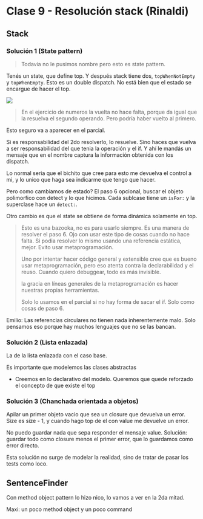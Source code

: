 # Clase 9 - Resolución stack (Rinaldi)

## Stack

### Solución 1 (State pattern)

> Todavia no le pusimos nombre pero esto es state pattern.

Tenés un state, que define top. Y después stack tiene dos, `topWhenNotEmpty` y
`topWhenEmpty`. Esto es un double dispatch. No está bien que el estado se
encargue de hacer el top.

![](9-20-09-21/modelo1.png)

> En el ejercicio de numeros la vuelta no hace falta, porque da igual que la
> resuelva el segundo operando. Pero podría haber vuelto al primero.

Esto seguro va a aparecer en el parcial.

Si es responsabilidad del 2do resolverlo, lo resuelve. Sino haces que vuelva a
ser responsabilidad del que tenia la operación y el if. Y ahí le mandás un
mensaje que en el nombre captura la información obtenida con los dispatch.

Lo normal seria que el bichito que cree para esto me devuelva el control a mi, y
lo unico que haga sea indicarme que tengo que hacer.

Pero como cambiamos de estado? El paso 6 opcional, buscar el objeto polimorfico
con detect y lo que hicimos. Cada sublcase tiene un `isFor:` y la superclase
hace un `detect:`.

Otro cambio es que el state se obtiene de forma dinámica solamente en top.

> Esto es una bazooka, no es para usarlo siempre. Es una manera de resolver el
> paso 6. Ojo con usar este tipo de cosas cuando no hace falta. Si podia resolver
> lo mismo usando una referencia estática, mejor. Evito usar metaprogramación.
> 
> Uno por intentar hacer código general y extensible cree que es bueno usar
> metaprogramación, pero eso atenta contra la declarabilidad y el reuso. Cuando
> quiero debuggear, todo es más invisible.
> 
> la gracia en líneas generales de la metaprogramación es hacer nuestras propias
> herramientas.
> 
> Solo lo usamos en el parcial si no hay forma de sacar el if. Solo como cosas de
> paso 6.

Emilio: Las referencias circulares no tienen nada inherentemente malo. Solo
pensamos eso porque hay muchos lenguajes que no se las bancan.

### Solución 2 (Lista enlazada)

La de la lista enlazada con el caso base.

Es importante que modelemos las clases abstractas

- Creemos en lo declarativo del modelo. Queremos que quede reforzado el concepto
  de que existe el top

### Solución 3 (Chanchada orientada a objetos)

Apilar un primer objeto vacio que sea un closure que devuelva un error. Size es
size - 1, y cuando hago top de el con value me devuelve un error.

No puedo guardar nada que sepa responder el mensaje value. Solución: guardar
todo como closure menos el primer error, que lo guardamos como error directo.

Esta solución no surge de modelar la realidad, sino de tratar de pasar los tests
como loco.

## SentenceFinder

Con method object pattern lo hizo nico, lo vamos a ver en la 2da mitad.

Maxi: un poco method object y un poco command